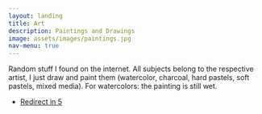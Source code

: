 ```yaml
---
layout: landing
title: Art
description: Paintings and Drawings
image: assets/images/paintings.jpg
nav-menu: true
---
```


<!-- Main -->
<div id="main">
<section>
<div class="inner">

<section class="special">
	<p>Random stuff I found on the internet. All subjects belong to the respective artist, I just draw and paint them (watercolor, charcoal, hard pastels, soft pastels, mixed media). For watercolors: the painting is still wet.</p>
	<ul class="actions">
		<li><a href="#" class="button special icon fa-behance" id="countdown">Redirect in 5</a></li>
	</ul>
</section>

<script>
    var timeLeft = 5; // time in seconds for the countdown
    var countdownElement = document.getElementById('countdown');

    var timerId = setInterval(function() {
        timeLeft--;
        countdownElement.textContent = "Redirect in " + timeLeft;

        if (timeLeft <= 0) {
            clearInterval(timerId);
            window.location.href = 'https://www.behance.net/jcxz100h';
        }
    }, 1000);
</script>

</div>
</section>
</div>
